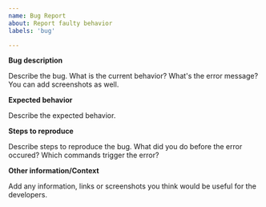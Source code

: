```yaml
---
name: Bug Report
about: Report faulty behavior
labels: 'bug'

---
```


**Bug description**

Describe the bug. What is the current behavior? What's the error message? You can add screenshots as well.


**Expected behavior**

Describe the expected behavior.


**Steps to reproduce**

Describe steps to reproduce the bug. What did you do before the error occured? Which commands trigger the error?


**Other information/Context**

Add any information, links or screenshots you think would be useful for the developers.
